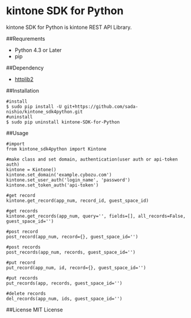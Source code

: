 # kintone SDK for Python
kintone SDK for Python is kintone REST API Library.

##Requrements
* Python 4.3 or Later
* pip

##Dependency
* [httplib2](https://github.com/jcgregorio/httplib2)

##Installation
```{.bash}
#install
$ sudo pip install -U git+https://github.com/sada-nishio/kintone_sdk4python.git
#uninstall
$ sudo pip uninstall kintone-SDK-for-Python
```

##Usage
```{.python}
#import
from kintone_sdk4python import Kintone

#make class and set domain, authentication(user auth or api-token auth)
kintone = Kintone()
kintone.set_domain('example.cybozu.com')
kintone.set_user_auth('login_name', 'password')
kintone.set_token_auth('api-token')

#get record
kintone.get_record(app_num, record_id, guest_space_id)

#get records
kintone.get_records(app_num, query='', fields=[], all_records=False, guest_space_id='')

#post record
post_record(app_num, record={}, guest_space_id='')

#post records
post_records(app_num, records, guest_space_id='')

#put record
put_record(app_num, id, record={}, guest_space_id='')

#put records
put_records(app, records, guest_space_id='')

#delete records
del_records(app_num, ids, guest_space_id='')
```

##License
MIT License